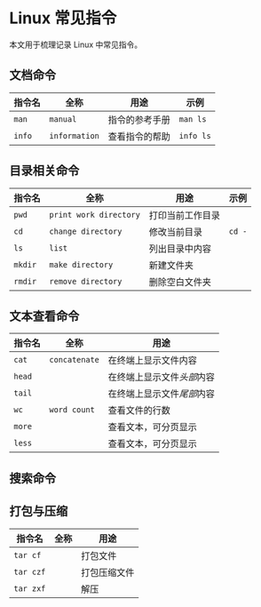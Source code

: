# Linux 常见指令

本文用于梳理记录 Linux 中常见指令。

## 文档命令

|指令名|全称|用途|示例|
|-|-|-|-|
|`man` |`manual`        |指令的参考手册 |`man ls`|
|`info`|`information`   |查看指令的帮助 |`info ls`|

## 目录相关命令

|指令名  |全称                   |用途|示例|
|-      |-                     | -|-|
|`pwd`  |`print work directory`|打印当前工作目录||
|`cd`   |`change directory`    |修改当前目录    |`cd -`|
|`ls`   |`list`                |列出目录中内容  ||
|`mkdir`|`make directory`      |新建文件夹||
|`rmdir`|`remove directory`    |删除空白文件夹||

## 文本查看命令

|指令名  |全称                   |用途|
|-      |-                     | -|
|`cat`  |`concatenate`         |在终端上显示文件内容|
|`head` |                      |在终端上显示文件*头部*内容|
|`tail` |                      |在终端上显示文件*尾部*内容|
|`wc`   |`word count`          |查看文件的行数|
|`more` |                      |查看文本，可分页显示|
|`less` |                      |查看文本，可分页显示|

## 搜索命令

## 打包与压缩

|指令名     |全称  |用途|
|-         |-    | -|
|`tar cf`  |     |打包文件|
|`tar czf` |     |打包压缩文件|
|`tar zxf` |     |解压|
